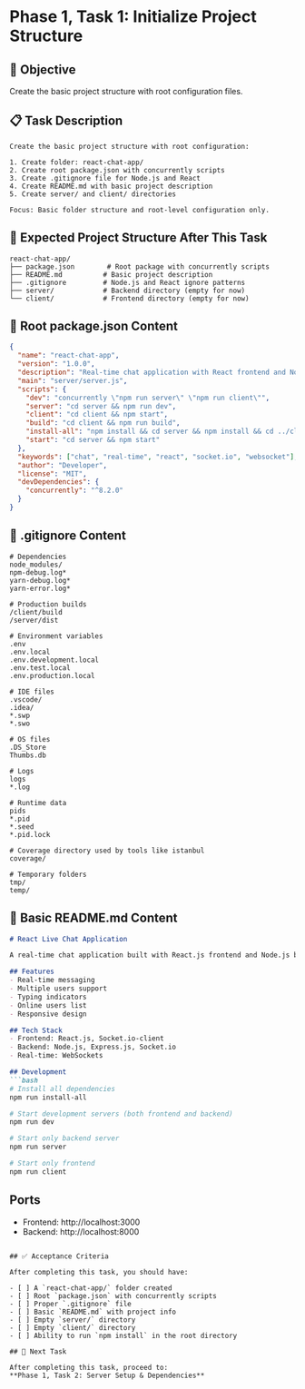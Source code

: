# Phase 1, Task 1: Initialize Project Structure

## 🎯 Objective
Create the basic project structure with root configuration files.

## 📋 Task Description

```
Create the basic project structure with root configuration:

1. Create folder: react-chat-app/
2. Create root package.json with concurrently scripts
3. Create .gitignore file for Node.js and React
4. Create README.md with basic project description
5. Create server/ and client/ directories

Focus: Basic folder structure and root-level configuration only.
```

## 📁 Expected Project Structure After This Task

```
react-chat-app/
├── package.json        # Root package with concurrently scripts
├── README.md          # Basic project description
├── .gitignore         # Node.js and React ignore patterns
├── server/            # Backend directory (empty for now)
└── client/            # Frontend directory (empty for now)
```

## 📄 Root package.json Content

```json
{
  "name": "react-chat-app",
  "version": "1.0.0",
  "description": "Real-time chat application with React frontend and Node.js backend",
  "main": "server/server.js",
  "scripts": {
    "dev": "concurrently \"npm run server\" \"npm run client\"",
    "server": "cd server && npm run dev",
    "client": "cd client && npm start",
    "build": "cd client && npm run build",
    "install-all": "npm install && cd server && npm install && cd ../client && npm install",
    "start": "cd server && npm start"
  },
  "keywords": ["chat", "real-time", "react", "socket.io", "websocket"],
  "author": "Developer",
  "license": "MIT",
  "devDependencies": {
    "concurrently": "^8.2.0"
  }
}
```

## 📄 .gitignore Content

```
# Dependencies
node_modules/
npm-debug.log*
yarn-debug.log*
yarn-error.log*

# Production builds
/client/build
/server/dist

# Environment variables
.env
.env.local
.env.development.local
.env.test.local
.env.production.local

# IDE files
.vscode/
.idea/
*.swp
*.swo

# OS files
.DS_Store
Thumbs.db

# Logs
logs
*.log

# Runtime data
pids
*.pid
*.seed
*.pid.lock

# Coverage directory used by tools like istanbul
coverage/

# Temporary folders
tmp/
temp/
```

## 📄 Basic README.md Content

```markdown
# React Live Chat Application

A real-time chat application built with React.js frontend and Node.js backend.

## Features
- Real-time messaging
- Multiple users support
- Typing indicators
- Online users list
- Responsive design

## Tech Stack
- Frontend: React.js, Socket.io-client
- Backend: Node.js, Express.js, Socket.io
- Real-time: WebSockets

## Development
```bash
# Install all dependencies
npm run install-all

# Start development servers (both frontend and backend)
npm run dev

# Start only backend server
npm run server

# Start only frontend
npm run client
```

## Ports
- Frontend: http://localhost:3000
- Backend: http://localhost:8000
```

## ✅ Acceptance Criteria

After completing this task, you should have:

- [ ] A `react-chat-app/` folder created
- [ ] Root `package.json` with concurrently scripts
- [ ] Proper `.gitignore` file
- [ ] Basic `README.md` with project info
- [ ] Empty `server/` directory
- [ ] Empty `client/` directory
- [ ] Ability to run `npm install` in the root directory

## 🔄 Next Task

After completing this task, proceed to:
**Phase 1, Task 2: Server Setup & Dependencies**
